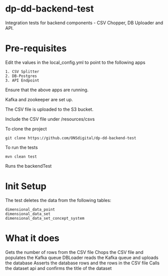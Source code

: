 dp-dd-backend-test
====================
Integration tests for backend components - CSV Chopper, DB Uploader and API.

Pre-requisites
==============
Edit the values in the local_config.yml to point to the following apps
````
1. CSV Splitter
2. DB-Postgres
3. API Endpoint
````
Ensure that the above apps are running.

Kafka and zookeeper are set up.

The CSV file is uploaded to the S3 bucket.

Include the CSV file under /resources/csvs

<p>

To clone the project

````
git clone https://github.com/ONSdigital/dp-dd-backend-test 
````

To run the tests
````
mvn clean test
````


Runs the backendTest

Init Setup
==========
The test deletes the data from the following tables:

````
dimensional_data_point
dimensional_data_set
dimensional_data_set_concept_system
````

What it does
============

Gets the number of rows from the CSV file
Chops the CSV file and populates the Kafka queue
DBLoader reads the Kafka queue and uploads the database
Asserts the database rows and the rows in the CSV file
Calls the dataset api and confirms the title of the dataset 